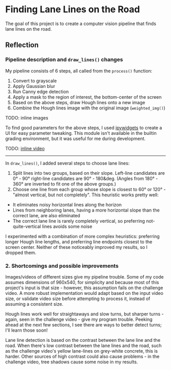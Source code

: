 # **Finding Lane Lines on the Road** 

The goal of this project is to create a computer vision pipeline that finds lane lines on the road.


## Reflection

### Pipeline description and `draw_lines()` changes

My pipeline consists of 6 steps, all called from the `process()` function:

1. Convert to grayscale
1. Apply Gaussian blur
1. Run Canny edge detection
1. Apply a mask to the region of interest, the bottom-center of the screen
1. Based on the above steps, draw Hough lines onto a new image
1. Combine the Hough lines image with the original image (`weighted_img()`)

TODO: inline images

To find good parameters for the above steps, I used [ipywidgets](https://ipywidgets.readthedocs.io/en/stable/examples/Using%20Interact.html) to create a UI for easy parameter tweaking. This module isn't available in the builtin grading environment, but it was useful for me during development.

TODO: [inline video](./writeup/P1-ipywidgets-2020-05-07_13.27.29.mp4)

---

In `draw_lines()`, I added several steps to choose lane lines:

1. Split lines into two groups, based on their slope. Left-line candidates are 0&deg; - 90&deg; right-line candidates are 90&deg; - 180&deg. (Angles from 180&deg; - 360&deg; are inverted to fit one of the above groups.)
1. Choose one line from each group whose slope is closest to 60&deg; or 120&deg; - "almost vertical, but not completely". This heuristic works pretty well:
  * It eliminates noisy horizontal lines along the horizon
  * Lines from neighboring lanes, having a more horizontal slope than the correct lane, are also eliminated
  * The correct lane line is rarely completely vertical, so preferring not-quite-vertical lines avoids some noise

I experimented with a combination of more complex heuristics: preferring longer Hough line lengths, and preferring line endpoints closest to the screen center. Neither of these noticeably improved my results, so I dropped them.

### 2. Shortcomings and possible improvements

Images/videos of different sizes give my pipeline trouble. Some of my code assumes dimensions of 960x540, for simplicity and because most of this project's input is that size - however, this assumption fails on the challenge video. A more robust implementation would adapt based on the input video size, or validate video size before attempting to process it, instead of assuming a consistent size.

Hough lines work well for straightaways and slow turns, but sharper turns - again, seen in the challenge video - give my program trouble. Peeking ahead at the next few sections, I see there are ways to better detect turns; I'll learn those soon!

Lane line detection is based on the contrast between the lane line and the road. When there's low contrast between the lane lines and the road, such as the challenge video's yellow lane-lines on grey-white concrete, this is harder. Other sources of high contrast could also cause problems - in the challenge video, tree shadows cause some noise in my results.
